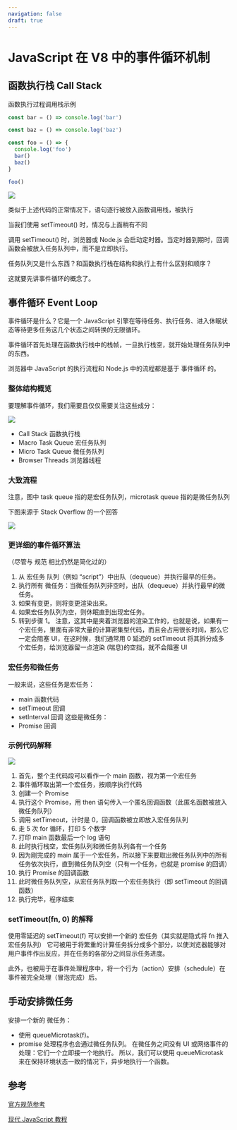 ```yaml
---
navigation: false
draft: true
---
```


# JavaScript 在 V8 中的事件循环机制

## 函数执行栈 Call Stack
函数执行过程调用栈示例

```js
const bar = () => console.log('bar')

const baz = () => console.log('baz')

const foo = () => {
  console.log('foo')
  bar()
  baz()
}

foo()
```

![](https://cjpark-1304138896.cos.ap-guangzhou.myqcloud.com/blog_img/202401081403709.png)

类似于上述代码的正常情况下，语句逐行被放入函数调用栈，被执行

当我们使用 setTimeout() 时，情况与上面稍有不同

调用 setTimeout() 时，浏览器或 Node.js 会启动定时器。当定时器到期时，回调函数会被放入任务队列中，而不是立即执行。

任务队列又是什么东西？和函数执行栈在结构和执行上有什么区别和顺序？

这就要先讲事件循环的概念了。

## 事件循环 Event Loop

事件循环是什么？它是一个 JavaScript 引擎在等待任务、执行任务、进入休眠状态等待更多任务这几个状态之间转换的无限循环。

事件循环首先处理在函数执行栈中的栈帧，一旦执行栈空，就开始处理任务队列中的东西。

浏览器中 JavaScript 的执行流程和 Node.js 中的流程都是基于 事件循环 的。

### 整体结构概览

要理解事件循环，我们需要且仅仅需要关注这些成分：

![](https://cjpark-1304138896.cos.ap-guangzhou.myqcloud.com/blog_img/202401081403962.png)

- Call Stack 函数执行栈
- Macro Task Queue 宏任务队列
- Micro Task Queue 微任务队列
- Browser Threads 浏览器线程

### 大致流程

注意，图中 task queue 指的是宏任务队列，microtask queue 指的是微任务队列

下图来源于 Stack Overflow 的一个回答

![](https://cjpark-1304138896.cos.ap-guangzhou.myqcloud.com/blog_img/202401081402485.png)

### 更详细的事件循环算法

（尽管与 规范 相比仍然是简化过的）
1. 从 宏任务 队列（例如 “script”）中出队（dequeue）并执行最早的任务。
2. 执行所有 微任务：当微任务队列非空时，出队（dequeue）并执行最早的微任务。
1. 如果有变更，则将变更渲染出来。
2. 如果宏任务队列为空，则休眠直到出现宏任务。
3. 转到步骤 1。
注意，这其中是夹着浏览器的渲染工作的，也就是说，如果有一个宏任务，里面有非常大量的计算密集型代码，而且会占用很长时间，那么它一定会阻塞 UI，在这时候，我们通常用 0 延迟的 setTimeout 将其拆分成多个宏任务，给浏览器留一点渲染 (喘息)的空挡，就不会阻塞 UI

### 宏任务和微任务

一般来说，这些任务是宏任务：
- main 函数代码
- setTimeout 回调
- setInterval 回调
这些是微任务：
- Promise 回调

### 示例代码解释

![](https://cjpark-1304138896.cos.ap-guangzhou.myqcloud.com/blog_img/202401081402498.png)

1. 首先，整个主代码段可以看作一个 main 函数，视为第一个宏任务
2. 事件循环取出第一个宏任务，按顺序执行代码
  1. 创建一个 Promise
  2. 执行这个 Promise，用 then 语句传入一个匿名回调函数（此匿名函数被放入微任务队列）
  3. 调用 setTimeout，计时是 0，回调函数被立即放入宏任务队列
  4. 走 5 次 for 循环，打印 5 个数字
  5. 打印 main 函数最后一个 log 语句
3. 此时执行栈空，宏任务队列和微任务队列各有一个任务
4. 因为刚完成的 main 属于一个宏任务，所以接下来要取出微任务队列中的所有任务依次执行，直到微任务队列空（只有一个任务，也就是 promise 的回调）
5. 执行 Promise 的回调函数
6. 此时微任务队列空，从宏任务队列取一个宏任务执行（即 setTimeout 的回调函数）
7. 执行完毕，程序结束

### setTimeout(fn, 0) 的解释

使用零延迟的 setTimeout(f) 可以安排一个新的 宏任务（其实就是隐式将 fn 推入宏任务队列）
它可被用于将繁重的计算任务拆分成多个部分，以使浏览器能够对用户事件作出反应，并在任务的各部分之间显示任务进度。

此外，也被用于在事件处理程序中，将一个行为（action）安排（schedule）在事件被完全处理（冒泡完成）后。

## 手动安排微任务

安排一个新的 微任务：

- 使用 queueMicrotask(f)。
- promise 处理程序也会通过微任务队列。
在微任务之间没有 UI 或网络事件的处理：它们一个立即接一个地执行。
所以，我们可以使用 queueMicrotask 来在保持环境状态一致的情况下，异步地执行一个函数。

## 参考

[官方规范参考](https://html.spec.whatwg.org/multipage/webappapis.html#event-loop-processing-model)

[现代 JavaScript 教程](https://zh.javascript.info/event-loop)
